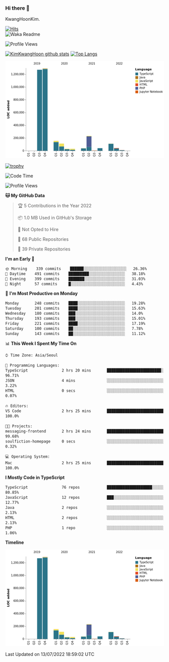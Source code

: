 ### Hi there 👋

KwangHoonKim.

[![Hits](https://hits.seeyoufarm.com/api/count/incr/badge.svg?url=https%3A%2F%2Fgithub.com%2Frhkdgns95)](https://hits.seeyoufarm.com)  
![Waka Readme](https://github.com/rhkdgns95/rhkdgns95/workflows/Waka%20Readme/badge.svg)

![Profile Views](http://img.shields.io/badge/Profile%20Views-0-blue)

[![KimKwangHoon github stats](https://github-readme-stats.vercel.app/api?username=rhkdgns95&show_icons=true)](https://github.com/rhkdgns95/github-readme-stats)   [![Top Langs](https://github-readme-stats.vercel.app/api/top-langs/?username=rhkdgns95&layout=compact)](https://github.com/rhkdgns95/github-readme-stats)   


![Chart not found](https://raw.githubusercontent.com/rhkdgns95/rhkdgns95/master/charts/bar_graph.png) 

[![trophy](https://github-profile-trophy.vercel.app/?username=rhkdgns95)](https://github.com/rhkdgns95/github-profile-trophy)

<!--START_SECTION:waka-->
![Code Time](http://img.shields.io/badge/Code%20Time-0%20secs-blue)

![Profile Views](http://img.shields.io/badge/Profile%20Views-1-blue)

**🐱 My GitHub Data** 

> 🏆 5 Contributions in the Year 2022
 > 
> 📦 1.0 MB Used in GitHub's Storage 
 > 
> 🚫 Not Opted to Hire
 > 
> 📜 68 Public Repositories 
 > 
> 🔑 39 Private Repositories  
 > 
**I'm an Early 🐤** 

```text
🌞 Morning    339 commits    ██████░░░░░░░░░░░░░░░░░░░   26.36% 
🌆 Daytime    491 commits    █████████░░░░░░░░░░░░░░░░   38.18% 
🌃 Evening    399 commits    ███████░░░░░░░░░░░░░░░░░░   31.03% 
🌙 Night      57 commits     █░░░░░░░░░░░░░░░░░░░░░░░░   4.43%

```
📅 **I'm Most Productive on Monday** 

```text
Monday       248 commits    ████░░░░░░░░░░░░░░░░░░░░░   19.28% 
Tuesday      201 commits    ████░░░░░░░░░░░░░░░░░░░░░   15.63% 
Wednesday    180 commits    ███░░░░░░░░░░░░░░░░░░░░░░   14.0% 
Thursday     193 commits    ███░░░░░░░░░░░░░░░░░░░░░░   15.01% 
Friday       221 commits    ████░░░░░░░░░░░░░░░░░░░░░   17.19% 
Saturday     100 commits    ██░░░░░░░░░░░░░░░░░░░░░░░   7.78% 
Sunday       143 commits    ██░░░░░░░░░░░░░░░░░░░░░░░   11.12%

```


📊 **This Week I Spent My Time On** 

```text
⌚︎ Time Zone: Asia/Seoul

💬 Programming Languages: 
TypeScript               2 hrs 20 mins       ████████████████████████░   96.71% 
JSON                     4 mins              ░░░░░░░░░░░░░░░░░░░░░░░░░   3.22% 
HTML                     0 secs              ░░░░░░░░░░░░░░░░░░░░░░░░░   0.07%

🔥 Editors: 
VS Code                  2 hrs 25 mins       █████████████████████████   100.0%

🐱‍💻 Projects: 
messaging-frontend       2 hrs 24 mins       █████████████████████████   99.68% 
soulfiction-homepage     0 secs              ░░░░░░░░░░░░░░░░░░░░░░░░░   0.32%

💻 Operating System: 
Mac                      2 hrs 25 mins       █████████████████████████   100.0%

```

**I Mostly Code in TypeScript** 

```text
TypeScript               76 repos            ████████████████████░░░░░   80.85% 
JavaScript               12 repos            ███░░░░░░░░░░░░░░░░░░░░░░   12.77% 
Java                     2 repos             ░░░░░░░░░░░░░░░░░░░░░░░░░   2.13% 
HTML                     2 repos             ░░░░░░░░░░░░░░░░░░░░░░░░░   2.13% 
PHP                      1 repo              ░░░░░░░░░░░░░░░░░░░░░░░░░   1.06%

```


**Timeline**

![Chart not found](https://raw.githubusercontent.com/rhkdgns95/rhkdgns95/master/charts/bar_graph.png) 


 Last Updated on 13/07/2022 18:59:02 UTC
<!--END_SECTION:waka-->
